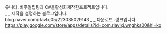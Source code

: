 유니티 .비주얼립팅과 C#을활성화제작한프로젝트입니다. <br> _ _
제작을 설명하는 블로그입니다.<br>
blog.naver.com/rlavlxj05/223035029143 _ _
다운로드 .링크입니다.<br>
https://play.google.com/store/apps/details?id=com.rlavlxj.wnghks00&hl=ko <br>
